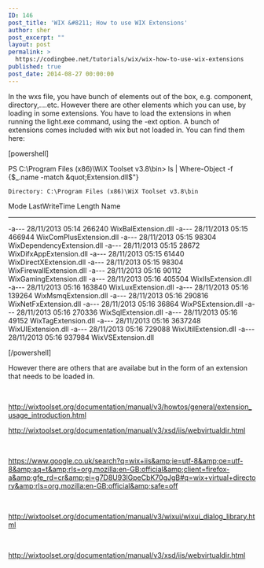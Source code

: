 ```yaml
---
ID: 146
post_title: 'WIX &#8211; How to use WIX Extensions'
author: sher
post_excerpt: ""
layout: post
permalink: >
  https://codingbee.net/tutorials/wix/wix-how-to-use-wix-extensions
published: true
post_date: 2014-08-27 00:00:00
---
```

In the wxs file, you have bunch of elements out of the box, e.g. component, directory,....etc. However there are other elements which you can use, by loading in some extensions. You have to load the extensions in when running the light.exe command, using the -ext option. A bunch of extensions comes included with wix but not loaded in. You can find them here:

[powershell]

PS C:\Program Files (x86)\WiX Toolset v3.8\bin&gt; ls | Where-Object -f {$_.name -match &quot;Extension.dll$&quot;}


    Directory: C:\Program Files (x86)\WiX Toolset v3.8\bin


Mode                LastWriteTime     Length Name
----                -------------     ------ ----
-a---        28/11/2013     05:14     266240 WixBalExtension.dll
-a---        28/11/2013     05:15     466944 WixComPlusExtension.dll
-a---        28/11/2013     05:15      98304 WixDependencyExtension.dll
-a---        28/11/2013     05:15      28672 WixDifxAppExtension.dll
-a---        28/11/2013     05:15      61440 WixDirectXExtension.dll
-a---        28/11/2013     05:15      98304 WixFirewallExtension.dll
-a---        28/11/2013     05:16      90112 WixGamingExtension.dll
-a---        28/11/2013     05:16     405504 WixIIsExtension.dll
-a---        28/11/2013     05:16     163840 WixLuxExtension.dll
-a---        28/11/2013     05:16     139264 WixMsmqExtension.dll
-a---        28/11/2013     05:16     290816 WixNetFxExtension.dll
-a---        28/11/2013     05:16      36864 WixPSExtension.dll
-a---        28/11/2013     05:16     270336 WixSqlExtension.dll
-a---        28/11/2013     05:16      49152 WixTagExtension.dll
-a---        28/11/2013     05:16    3637248 WixUIExtension.dll
-a---        28/11/2013     05:16     729088 WixUtilExtension.dll
-a---        28/11/2013     05:16     937984 WixVSExtension.dll

[/powershell]


However there are others that are availabe but in the form of an extension that needs to be loaded in.

&nbsp;

http://wixtoolset.org/documentation/manual/v3/howtos/general/extension_usage_introduction.html

http://wixtoolset.org/documentation/manual/v3/xsd/iis/webvirtualdir.html

&nbsp;

https://www.google.co.uk/search?q=wix+iis&amp;ie=utf-8&amp;oe=utf-8&amp;aq=t&amp;rls=org.mozilla:en-GB:official&amp;client=firefox-a&amp;gfe_rd=cr&amp;ei=g7D8U93lGpeCbK70gJgB#q=wix+virtual+directory&amp;rls=org.mozilla:en-GB:official&amp;safe=off

&nbsp;

http://wixtoolset.org/documentation/manual/v3/wixui/wixui_dialog_library.html

&nbsp;

http://wixtoolset.org/documentation/manual/v3/xsd/iis/webvirtualdir.html

&nbsp;

&nbsp;